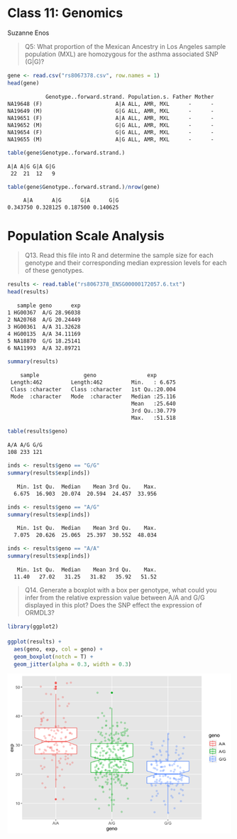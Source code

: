 Class 11: Genomics
================
Suzanne Enos

> Q5: What proportion of the Mexican Ancestry in Los Angeles sample
> population (MXL) are homozygous for the asthma associated SNP (G\|G)?

``` r
gene <- read.csv("rs8067378.csv", row.names = 1)
head(gene)
```

                Genotype..forward.strand. Population.s. Father Mother
    NA19648 (F)                       A|A ALL, AMR, MXL      -      -
    NA19649 (M)                       G|G ALL, AMR, MXL      -      -
    NA19651 (F)                       A|A ALL, AMR, MXL      -      -
    NA19652 (M)                       G|G ALL, AMR, MXL      -      -
    NA19654 (F)                       G|G ALL, AMR, MXL      -      -
    NA19655 (M)                       A|G ALL, AMR, MXL      -      -

``` r
table(gene$Genotype..forward.strand.)
```


    A|A A|G G|A G|G 
     22  21  12   9 

``` r
table(gene$Genotype..forward.strand.)/nrow(gene)
```


         A|A      A|G      G|A      G|G 
    0.343750 0.328125 0.187500 0.140625 

# Population Scale Analysis

> Q13. Read this file into R and determine the sample size for each
> genotype and their corresponding median expression levels for each of
> these genotypes.

``` r
results <- read.table("rs8067378_ENSG00000172057.6.txt")
head(results)
```

       sample geno      exp
    1 HG00367  A/G 28.96038
    2 NA20768  A/G 20.24449
    3 HG00361  A/A 31.32628
    4 HG00135  A/A 34.11169
    5 NA18870  G/G 18.25141
    6 NA11993  A/A 32.89721

``` r
summary(results)
```

        sample              geno                exp        
     Length:462         Length:462         Min.   : 6.675  
     Class :character   Class :character   1st Qu.:20.004  
     Mode  :character   Mode  :character   Median :25.116  
                                           Mean   :25.640  
                                           3rd Qu.:30.779  
                                           Max.   :51.518  

``` r
table(results$geno)
```


    A/A A/G G/G 
    108 233 121 

``` r
inds <- results$geno == "G/G"
summary(results$exp[inds])
```

       Min. 1st Qu.  Median    Mean 3rd Qu.    Max. 
      6.675  16.903  20.074  20.594  24.457  33.956 

``` r
inds <- results$geno == "A/G"
summary(results$exp[inds])
```

       Min. 1st Qu.  Median    Mean 3rd Qu.    Max. 
      7.075  20.626  25.065  25.397  30.552  48.034 

``` r
inds <- results$geno == "A/A"
summary(results$exp[inds])
```

       Min. 1st Qu.  Median    Mean 3rd Qu.    Max. 
      11.40   27.02   31.25   31.82   35.92   51.52 

> Q14. Generate a boxplot with a box per genotype, what could you infer
> from the relative expression value between A/A and G/G displayed in
> this plot? Does the SNP effect the expression of ORMDL3?

``` r
library(ggplot2)

ggplot(results) + 
  aes(geno, exp, col = geno) +
  geom_boxplot(notch = T) +
  geom_jitter(alpha = 0.3, width = 0.3)
```

![](class11_files/figure-commonmark/unnamed-chunk-10-1.png)
